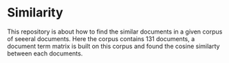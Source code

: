 # Similarity
This repository is about how to find the similar documents in a given corpus of seeeral documents. Here the corpus contains 131 documents, a document term matrix is built on this corpus and found the cosine similarty between each documents.
